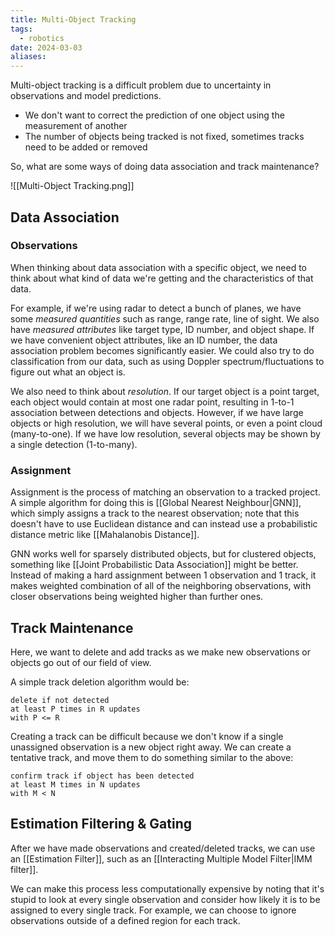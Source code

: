 ```yaml
---
title: Multi-Object Tracking
tags:
  - robotics
date: 2024-03-03
aliases:
---
```

Multi-object tracking is a difficult problem due to uncertainty in observations and model predictions.
- We don't want to correct the prediction of one object using the measurement of another
- The number of objects being tracked is not fixed, sometimes tracks need to be added or removed

So, what are some ways of doing data association and track maintenance?

![[Multi-Object Tracking.png]]
## Data Association
### Observations
When thinking about data association with a specific object, we need to think about what kind of data we're getting and the characteristics of that data. 

For example, if we're using radar to detect a bunch of planes, we have some *measured quantities* such as range, range rate, line of sight. We also have *measured attributes* like target type, ID number, and object shape. If we have convenient object attributes, like an ID number, the data association problem becomes significantly easier. We could also try to do classification from our data, such as using Doppler spectrum/fluctuations to figure out what an object is.

We also need to think about *resolution*. If our target object is a point target, each object would contain at most one radar point, resulting in 1-to-1 association between detections and objects. However, if we have large objects or high resolution, we will have several points, or even a point cloud (many-to-one). If we have low resolution, several objects may be shown by a single detection (1-to-many).
### Assignment
Assignment is the process of matching an observation to a tracked project. A simple algorithm for doing this is [[Global Nearest Neighbour|GNN]], which simply assigns a track to the nearest observation; note that this doesn't have to use Euclidean distance and can instead use a probabilistic distance metric like [[Mahalanobis Distance]]. 

GNN works well for sparsely distributed objects, but for clustered objects, something like [[Joint Probabilistic Data Association]] might be better. Instead of making a hard assignment between 1 observation and 1 track, it makes weighted combination of all of the neighboring observations, with closer observations being weighted higher than further ones.

## Track Maintenance
Here, we want to delete and add tracks as we make new observations or objects go out of our field of view. 

A simple track deletion algorithm would be:
```pseudocode
delete if not detected 
at least P times in R updates
with P <= R
```

Creating a track can be difficult because we don't know if a single unassigned observation is a new object right away. We can create a tentative track, and move them to do something similar to the above:
```pseudo
confirm track if object has been detected
at least M times in N updates
with M < N
```

## Estimation Filtering & Gating
After we have made observations and created/deleted tracks, we can use an [[Estimation Filter]], such as an [[Interacting Multiple Model Filter|IMM filter]]. 

We can make this process less computationally expensive by noting that it's stupid to look at every single observation and consider how likely it is to be assigned to every single track. For example, we can choose to ignore observations outside of a defined region for each track.
